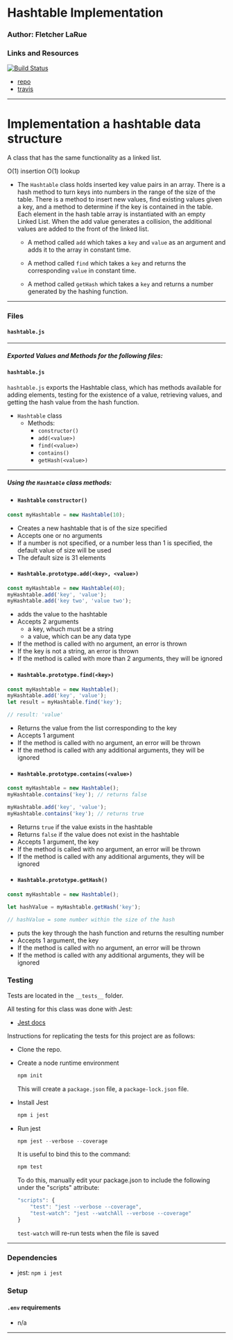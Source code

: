 # Hashtable Implementation

### Author: Fletcher LaRue

### Links and Resources

[![Build Status](https://www.travis-ci.com/asdFletcher/data-structures-and-algorithms.svg?branch=master)](https://www.travis-ci.com/asdFletcher/data-structures-and-algorithms)

* [repo](https://github.com/asdFletcher/data-structures-and-algorithms/tree/master/code-challenges/hashtable)
* [travis](https://www.travis-ci.com/asdFletcher/data-structures-and-algorithms)

--- 


# Implementation a hashtable data structure
A class that has the same functionality as a linked list.

O(1) insertion
O(1) lookup

* The `Hashtable` class holds inserted key value pairs in an array. There is a hash method to turn keys into numbers in the range of the size of the table. There is a method to insert new values, find existing values given a key, and a method to determine if the key is contained in the table. Each element in the hash table array is instantiated with an empty Linked List. When the add value generates a collision, the additional values are added to the front of the linked list.

    * A method called `add` which takes a `key` and `value` as an argument and adds it to the array in constant time.

    * A method called `find` which takes a `key` and returns the corresponding `value` in constant time.

    * A method called `getHash` which takes a `key` and returns a number generated by the hashing function.

---
### Files
#### `hashtable.js`
---
##### Exported Values and Methods for the following files:

#### `hashtable.js`
`hashtable.js` exports the Hashtable class, which has methods available for adding elements, testing for the existence of a value, retrieving values, and getting the hash value from the hash function.
* `Hashtable` class
    * Methods:
        * `constructor()`
        * `add(<value>)`
        * `find(<value>)`
        * `contains()`
        * `getHash(<value>)`
---

##### Using the `Hashtable` class methods:

- #### `Hashtable` `constructor()`
```JavaScript
const myHashtable = new Hashtable(10);
```
* Creates a new hashtable that is of the size specified
* Accepts one or no arguments
* If a number is not specified, or a number less than 1 is specified, the default value of size will be used
* The default size is 31 elements

- #### `Hashtable.prototype.add(<key>, <value>)`
```JavaScript
const myHashtable = new Hashtable(40);
myHashtable.add('key', 'value');
myHashtable.add('key two', 'value two');
```
* adds the value to the hashtable
* Accepts 2 arguments
  * a key, whuch must be a string
  * a value, which can be any data type
* If the method is called with no argument, an error is thrown
* If the key is not a string, an error is thrown
* If the method is called with more than 2 arguments, they will be ignored

- #### `Hashtable.prototype.find(<key>)`
```JavaScript
const myHashtable = new Hashtable();
myHashtable.add('key', 'value');
let result = myHashtable.find('key');

// result: 'value' 
```
* Returns the value from the list corresponding to the key
* Accepts 1 argument
* If the method is called with no argument, an error will be thrown
* If the method is called with any additional arguments, they will be ignored

- #### `Hashtable.prototype.contains(<value>)`
```JavaScript
const myHashtable = new Hashtable();
myHashtable.contains('key'); // returns false

myHashtable.add('key', 'value');
myHashtable.contains('key'); // returns true
```
* Returns `true` if the value exists in the hashtable
* Returns `false` if the value does not exist in the hashtable
* Accepts 1 argument, the key
* If the method is called with no argument, an error will be thrown
* If the method is called with any additional arguments, they will be ignored

- #### `Hashtable.prototype.getHash()`
```JavaScript
const myHashtable = new Hashtable();

let hashValue = myHashtable.getHash('key');

// hashValue = some number within the size of the hash
```
* puts the key through the hash function and returns the resulting number
* Accepts 1 argument, the key
* If the method is called with no argument, an error will be thrown
* If the method is called with any additional arguments, they will be ignored

### Testing

Tests are located in the `__tests__` folder.

All testing for this class was done with Jest: 
* [Jest docs](https://jestjs.io/docs/en/getting-started)

Instructions for replicating the tests for this project are as follows:

* Clone the repo.
* Create a node runtime environment

    ```JavaScript
    npm init
    ```
    This will create a `package.json` file, a `package-lock.json` file.

* Install Jest

    ```JavaScript
    npm i jest
    ```
* Run jest
    ```JavaScript
    npm jest --verbose --coverage
    ```
    It is useful to bind this to the command:
    ```JavaScript
    npm test
    ```
    To do this, manually edit your package.json to include the following under the "scripts" attribute:
    ```Javascript
    "scripts": {
        "test": "jest --verbose --coverage",
        "test-watch": "jest --watchAll --verbose --coverage"
    }
    ```
    `test-watch` will re-run tests when the file is saved


---

### Dependencies

* jest: `npm i jest`


### Setup
#### `.env` requirements
* n/a

--- 
